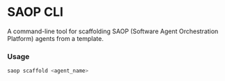 # SAOP CLI

A command-line tool for scaffolding SAOP (Software Agent Orchestration Platform) agents from a template.

### Usage

```bash
saop scaffold <agent_name>